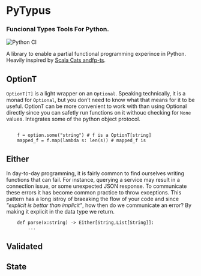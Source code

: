 # PyTypus

### Funcional Types Tools For Python.

![Python CI](https://github.com/sammyrulez/pytypus/workflows/Python%20CI/badge.svg)

A library to enable a partial functional programming experince in Python.
Heavily inspired by [Scala Cats and](https://typelevel.org/cats/)[fp-ts](https://gcanti.github.io/fp-ts/).

## OptionT

`OptionT[T]` is a light wrapper on an `Optional`. Speaking technically, it is a monad for `Optional`, but you don’t need to know what that means for it to be useful. OptionT can be more convenient to work with than using Optional directly since you can  safetly run functions on it withouc checking for `None` values. Integrates some of the python object protocol.

```

    f = option.some("string") # f is a OptionT[string]
    mapped_f = f.map(lambda s: len(s)) # mapped_f is

```

## Either

In day-to-day programming, it is fairly common to find ourselves writing functions that can fail. For instance, querying a service may result in a connection issue, or some unexpected JSON response. To communicate these errors it has become common practice to throw exceptions. This pattern has a long istroy of braeaking the flow of your code and since *"explicit is bettar than implicit"*, how then do we communicate an error? By making it explicit in the data type we return.

```
    def parse(x:string) -> Either[String,List[String]]:
        ...

```

## Validated

## State



